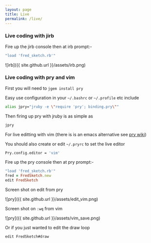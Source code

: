 ```yaml
---
layout: page
title: Live
permalink: /live/
---
```

### Live coding with jirb ###
Fire up the jirb console then at irb prompt:-
```ruby
"load 'fred_sketch.rb'"
```

![irb]({{ site.github.url }}/assets/irb.png)

### Live coding with pry and vim ###

First you will need to `jgem install pry`

Easy use configuration in your `~/.bashrc` or `~/.profile` etc include

```bash
alias jpry="jruby -e \"require 'pry'; binding.pry\""
```
Then firing up pry with jruby is as simple as
```bash
jpry
```
For live editting with vim (there is is an emacs alternative see [pry wiki][prywiki])

You should also create or edit `~/.pryrc` to set the live editor

```bash
Pry.config.editor = 'vim'
```
Fire up the pry console then at pry prompt:-

```ruby
"load 'fred_sketch.rb'"
fred = FredSketch.new
edit FredSketch
```
Screen shot on edit from pry

![pry]({{ site.github.url }}/assets/edit_vim.png)

Screen shot on `:wq` from vim

![pry]({{ site.github.url }}/assets/vim_save.png)

Or if you just wanted to edit the draw loop

`edit FredSketch#draw`

[prywiki]:https://github.com/pry/pry/wiki/Customization-and-configuration


